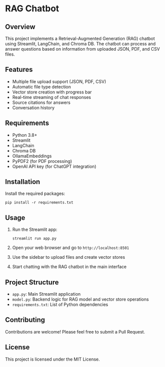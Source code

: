 # RAG Chatbot

## Overview

This project implements a Retrieval-Augmented Generation (RAG) chatbot using Streamlit, LangChain, and Chroma DB. The chatbot can process and answer questions based on information from uploaded JSON, PDF, and CSV files.

## Features

- Multiple file upload support (JSON, PDF, CSV)
- Automatic file type detection
- Vector store creation with progress bar
- Real-time streaming of chat responses
- Source citations for answers
- Conversation history

## Requirements

- Python 3.8+
- Streamlit
- LangChain
- Chroma DB
- OllamaEmbeddings
- PyPDF2 (for PDF processing)
- OpenAI API key (for ChatGPT integration)

## Installation

Install the required packages:
   ```
   pip install -r requirements.txt
   ```

## Usage

1. Run the Streamlit app:
   ```
   streamlit run app.py
   ```

2. Open your web browser and go to `http://localhost:8501`

3. Use the sidebar to upload files and create vector stores

4. Start chatting with the RAG chatbot in the main interface

## Project Structure

- `app.py`: Main Streamlit application
- `model.py`: Backend logic for RAG model and vector store operations
- `requirements.txt`: List of Python dependencies

## Contributing

Contributions are welcome! Please feel free to submit a Pull Request.

## License

This project is licensed under the MIT License.